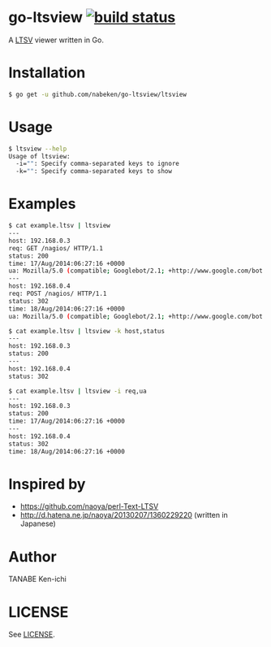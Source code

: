 # go-ltsview [![build status](https://travis-ci.org/nabeken/go-ltsview.svg?branch=master)](https://travis-ci.org/nabeken/go-ltsview)

A [LTSV](http://ltsv.org) viewer written in Go.

# Installation

```sh
$ go get -u github.com/nabeken/go-ltsview/ltsview
```

# Usage

```sh
$ ltsview --help
Usage of ltsview:
  -i="": Specify comma-separated keys to ignore
  -k="": Specify comma-separated keys to show
```

# Examples

```sh
$ cat example.ltsv | ltsview
---
host: 192.168.0.3
req: GET /nagios/ HTTP/1.1
status: 200
time: 17/Aug/2014:06:27:16 +0000
ua: Mozilla/5.0 (compatible; Googlebot/2.1; +http://www.google.com/bot.html)
---
host: 192.168.0.4
req: POST /nagios/ HTTP/1.1
status: 302
time: 18/Aug/2014:06:27:16 +0000
ua: Mozilla/5.0 (compatible; Googlebot/2.1; +http://www.google.com/bot.html)

$ cat example.ltsv | ltsview -k host,status
---
host: 192.168.0.3
status: 200
---
host: 192.168.0.4
status: 302

$ cat example.ltsv | ltsview -i req,ua
---
host: 192.168.0.3
status: 200
time: 17/Aug/2014:06:27:16 +0000
---
host: 192.168.0.4
status: 302
time: 18/Aug/2014:06:27:16 +0000
```

# Inspired by

- https://github.com/naoya/perl-Text-LTSV
- http://d.hatena.ne.jp/naoya/20130207/1360229220 (written in Japanese)

# Author

TANABE Ken-ichi

# LICENSE

See [LICENSE](LICENSE).
